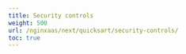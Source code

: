 ```yaml
---
title: Security controls
weight: 500
url: /nginxaas/next/quicksart/security-controls/
toc: true
---
```

